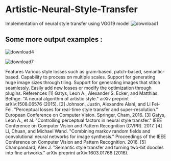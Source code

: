 # Artistic-Neural-Style-Transfer
Implementation of neural style transfer using  VGG19 model
![download1](https://user-images.githubusercontent.com/34827128/59627192-452ae000-915b-11e9-9a2b-474ded68ebdd.png)
## Some more output examples :

![download4](https://user-images.githubusercontent.com/34827128/59633820-000eaa00-916b-11e9-96d7-d8636570ead1.png)

![download7](https://user-images.githubusercontent.com/34827128/59633840-0a30a880-916b-11e9-8f9a-08478ad09cd9.png)

Features
Various style losses such as gram-based, patch-based, semantic-based.
Capability to process on multiple scales.
Support for generating huge image sizes through tiling.
Support for generating images that stitch seamlessly.
Easily add new losses or modify the optimization through plugins.
References
[1] Gatys, Leon A., Alexander S. Ecker, and Matthias Bethge. "A neural algorithm of artistic style." arXiv preprint arXiv:1508.06576 (2015).
[2] Johnson, Justin, Alexandre Alahi, and Li Fei-Fei. "Perceptual losses for real-time style transfer and super-resolution." European Conference on Computer Vision. Springer, Cham, 2016.
[3] Gatys, Leon A., et al. "Controlling perceptual factors in neural style transfer." IEEE Conference on Computer Vision and Pattern Recognition (CVPR). 2017.
[4] Li, Chuan, and Michael Wand. "Combining markov random fields and convolutional neural networks for image synthesis." Proceedings of the IEEE Conference on Computer Vision and Pattern Recognition. 2016.
[5] Champandard, Alex J. "Semantic style transfer and turning two-bit doodles into fine artworks." arXiv preprint arXiv:1603.01768 (2016).


